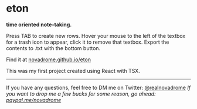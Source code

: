 # eton

**time oriented note-taking.**

Press TAB to create new rows. Hover your mouse to the left of the textbox for a trash icon to appear, click it to remove that textbox. Export the contents to .txt with the bottom button.

Find it at [novadrome.github.io/eton](https://novadrome.github.io/eton)

This was my first project created using React with TSX.

------------------------------

If you have any questions, feel free to DM me on Twitter: [@realnovadrome](https://twitter.com/realnovadrome)
*If you want to drop me a few bucks for some reason, go ahead: [paypal.me/novadrome](https://paypal.me/novadrome)*